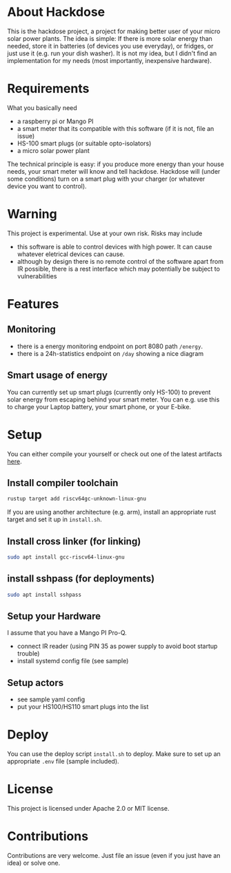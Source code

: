# About Hackdose

This is the hackdose project, a project for making better user of your micro solar power plants.
The idea is simple: If there is more solar energy than needed, store it in batteries (of devices you 
use everyday), or fridges, or
just use it (e.g. run your dish washer). It is not my idea, but I didn't find an implementation for my
needs (most importantly, inexpensive hardware).

# Requirements

What you basically need

 * a raspberry pi or Mango PI
 * a smart meter that its compatible with this software (if it is not, file an issue)
 * HS-100 smart plugs (or suitable opto-isolators)
 * a micro solar power plant

The technical principle is easy: if you produce more energy than your house needs, your 
smart meter will know and tell hackdose. Hackdose will (under some conditions) turn
on a smart plug with your charger (or whatever device you want to control).

# Warning

This project is experimental. Use at your own risk. Risks may include

 * this software is able to control devices with high power. It can cause whatever eletrical devices can cause.
 * although by design there is no remote control of the software apart from IR possible, there is a rest interface which may potentially be subject to vulnerabilities

# Features

## Monitoring

 * there is a energy monitoring endpoint on port 8080 path `/energy`.
 * there is a 24h-statistics endpoint on `/day` showing a nice diagram

## Smart usage of energy

You can currently set up smart plugs (currently only HS-100) 
to prevent solar energy from escaping behind your smart meter.
You can e.g. use this to charge your Laptop battery, your smart phone, or your E-bike.

# Setup

You can either compile your yourself or check out one of the latest artifacts
[here](https://github.com/torfmaster/hackdose-server/actions/workflows/release.yaml).

## Install compiler toolchain

```bash
rustup target add riscv64gc-unknown-linux-gnu
```

If you are using another architecture (e.g. arm), install an appropriate rust target
and set it up in `install.sh`.

## Install cross linker (for linking)
```bash
sudo apt install gcc-riscv64-linux-gnu
```

## install sshpass (for deployments)
```bash
sudo apt install sshpass
```

## Setup your Hardware

I assume that you have a Mango PI Pro-Q.

 * connect IR reader (using PIN 35 as power supply to avoid boot startup trouble)
 * install systemd config file (see sample)

## Setup actors

 * see sample yaml config
 * put your HS100/HS110 smart plugs into the list

# Deploy

You can use the deploy script `install.sh` to deploy. Make sure to set up an appropriate `.env` file
(sample included).

# License

This project is licensed under Apache 2.0 or MIT license.

# Contributions

Contributions are very welcome. Just file an issue (even if you just have an idea) or solve one.
